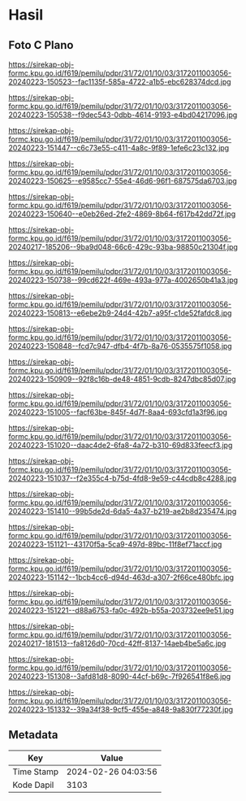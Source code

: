 # Hasil

## Foto C Plano

https://sirekap-obj-formc.kpu.go.id/f619/pemilu/pdpr/31/72/01/10/03/3172011003056-20240223-150523--fac1135f-585a-4722-a1b5-ebc628374dcd.jpg

https://sirekap-obj-formc.kpu.go.id/f619/pemilu/pdpr/31/72/01/10/03/3172011003056-20240223-150538--f9dec543-0dbb-4614-9193-e4bd04217096.jpg

https://sirekap-obj-formc.kpu.go.id/f619/pemilu/pdpr/31/72/01/10/03/3172011003056-20240223-151447--c6c73e55-c411-4a8c-9f89-1efe6c23c132.jpg

https://sirekap-obj-formc.kpu.go.id/f619/pemilu/pdpr/31/72/01/10/03/3172011003056-20240223-150625--e9585cc7-55e4-46d6-96f1-687575da6703.jpg

https://sirekap-obj-formc.kpu.go.id/f619/pemilu/pdpr/31/72/01/10/03/3172011003056-20240223-150640--e0eb26ed-2fe2-4869-8b64-f617b42dd72f.jpg

https://sirekap-obj-formc.kpu.go.id/f619/pemilu/pdpr/31/72/01/10/03/3172011003056-20240217-185206--9ba9d048-66c6-429c-93ba-98850c21304f.jpg

https://sirekap-obj-formc.kpu.go.id/f619/pemilu/pdpr/31/72/01/10/03/3172011003056-20240223-150738--99cd622f-469e-493a-977a-4002650b41a3.jpg

https://sirekap-obj-formc.kpu.go.id/f619/pemilu/pdpr/31/72/01/10/03/3172011003056-20240223-150813--e6ebe2b9-24d4-42b7-a95f-c1de52fafdc8.jpg

https://sirekap-obj-formc.kpu.go.id/f619/pemilu/pdpr/31/72/01/10/03/3172011003056-20240223-150848--fcd7c947-dfb4-4f7b-8a76-0535575f1058.jpg

https://sirekap-obj-formc.kpu.go.id/f619/pemilu/pdpr/31/72/01/10/03/3172011003056-20240223-150909--92f8c16b-de48-4851-9cdb-8247dbc85d07.jpg

https://sirekap-obj-formc.kpu.go.id/f619/pemilu/pdpr/31/72/01/10/03/3172011003056-20240223-151005--facf63be-845f-4d7f-8aa4-693cfd1a3f96.jpg

https://sirekap-obj-formc.kpu.go.id/f619/pemilu/pdpr/31/72/01/10/03/3172011003056-20240223-151020--daac4de2-6fa8-4a72-b310-69d833feecf3.jpg

https://sirekap-obj-formc.kpu.go.id/f619/pemilu/pdpr/31/72/01/10/03/3172011003056-20240223-151037--f2e355c4-b75d-4fd8-9e59-c44cdb8c4288.jpg

https://sirekap-obj-formc.kpu.go.id/f619/pemilu/pdpr/31/72/01/10/03/3172011003056-20240223-151410--99b5de2d-6da5-4a37-b219-ae2b8d235474.jpg

https://sirekap-obj-formc.kpu.go.id/f619/pemilu/pdpr/31/72/01/10/03/3172011003056-20240223-151121--43170f5a-5ca9-497d-89bc-11f8ef71accf.jpg

https://sirekap-obj-formc.kpu.go.id/f619/pemilu/pdpr/31/72/01/10/03/3172011003056-20240223-151142--1bcb4cc6-d94d-463d-a307-2f66ce480bfc.jpg

https://sirekap-obj-formc.kpu.go.id/f619/pemilu/pdpr/31/72/01/10/03/3172011003056-20240223-151221--d88a6753-fa0c-492b-b55a-203732ee9e51.jpg

https://sirekap-obj-formc.kpu.go.id/f619/pemilu/pdpr/31/72/01/10/03/3172011003056-20240217-181513--fa8126d0-70cd-42ff-8137-14aeb4be5a6c.jpg

https://sirekap-obj-formc.kpu.go.id/f619/pemilu/pdpr/31/72/01/10/03/3172011003056-20240223-151308--3afd81d8-8090-44cf-b69c-7f926541f8e6.jpg

https://sirekap-obj-formc.kpu.go.id/f619/pemilu/pdpr/31/72/01/10/03/3172011003056-20240223-151332--39a34f38-9cf5-455e-a848-9a830f77230f.jpg


## Metadata

| Key        | Value               |
| ---------- | ------------------- |
| Time Stamp | 2024-02-26 04:03:56 |
| Kode Dapil | 3103                |



